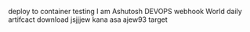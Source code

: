 deploy to container testing
I am Ashutosh DEVOPS
webhook
World
daily artifcact download
jsjjjew
kana asa ajew93
target
